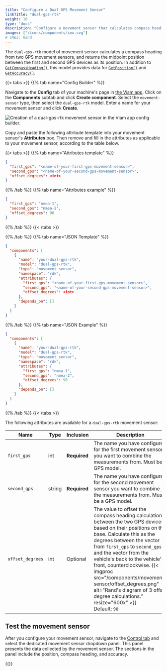 ```yaml
---
title: "Configure a Dual GPS Movement Sensor"
linkTitle: "dual-gps-rtk"
weight: 10
type: "docs"
description: "Configure a movement sensor that calculates compass heading from two gps movement sensors."
images: ["/icons/components/imu.svg"]
# SMEs: Rand
---
```


The `dual-gps-rtk` model of movement sensor calculates a compass heading from two GPS movement sensors, and returns the midpoint position between the first and second GPS devices as its position.
In addition to [`GetCompassHeading()`](/components/movement-sensor/#getcompassheading), this model provides data for [`GetPosition()`](/components/movement-sensor/#getposition) and [`GetAccuracy()`](/components/movement-sensor/#getaccuracy).

{{< tabs >}}
{{% tab name="Config Builder" %}}

Navigate to the **Config** tab of your machine's page in [the Viam app](https://app.viam.com).
Click on the **Components** subtab and click **Create component**.
Select the `movement-sensor` type, then select the `dual-gps-rtk` model.
Enter a name for your movement sensor and click **Create**.

![Creation of a `dual-gps-rtk` movement sensor in the Viam app config builder.](/components/movement-sensor/dual-gps-rtk-builder.png)

Copy and paste the following attribute template into your movement sensor's **Attributes** box.
Then remove and fill in the attributes as applicable to your movement sensor, according to the table below.

{{< tabs >}}
{{% tab name="Attributes template" %}}

```json {class="line-numbers linkable-line-numbers"}
{
  "first_gps": "<name-of-your-first-gps-movement-sensor>",
  "second_gps": "<name-of-your-second-gps-movement-sensor>",
  "offset_degrees": <int>
}
```

{{% /tab %}}
{{% tab name="Attributes example" %}}

```json {class="line-numbers linkable-line-numbers"}
{
  "first_gps": "nmea-1",
  "second_gps": "nmea-2",
  "offset_degrees": 90
}
```

{{% /tab %}}
{{< /tabs >}}

{{% /tab %}}
{{% tab name="JSON Template" %}}

```json {class="line-numbers linkable-line-numbers"}
{
  "components": [
    {
      "name": "your-dual-gps-rtk",
      "model": "dual-gps-rtk",
      "type": "movement_sensor",
      "namespace": "rdk",
      "attributes": {
        "first_gps": "<name-of-your-first-gps-movement-sensor>",
        "second_gps": "<name-of-your-second-gps-movement-sensor>",
        "offset_degrees": <int>
      },
      "depends_on": []
    }
  ]
}
```

{{% /tab %}}
{{% tab name="JSON Example" %}}

```json {class="line-numbers linkable-line-numbers"}
{
  "components": [
    {
      "name": "your-dual-gps-rtk",
      "model": "dual-gps-rtk",
      "type": "movement_sensor",
      "namespace": "rdk",
      "attributes": {
        "first_gps": "nmea-1",
        "second_gps": "nmea-2",
        "offset_degrees": 90
      },
      "depends_on": []
    }
  ]
}
```

{{% /tab %}}
{{< /tabs >}}

The following attributes are available for a `dual-gps-rtk` movement sensor:

<!-- prettier-ignore -->
| Name | Type | Inclusion | Description |
| ---- | ---- | --------- | ----------- |
| `first_gps` | int | **Required** | The name you have configured for the first movement sensor you want to combine the measurements from. Must be a GPS model. |
| `second_gps` | string | **Required** | The name you have configured for the second movement sensor you want to combine the measurements from. Must be a GPS model. |
| `offset_degrees` | int | Optional | The value to offset the compass heading calculation between the two GPS devices based on their positions on the base. Calculate this as the degrees between the vector from `first_gps` to `second_gps` and the vector from the vehicle's back to the vehicle's front, counterclockwise. {{< imgproc src="/components/movement-sensor/offset_degrees.png" alt="Rand's diagram of 3 offset degree calculations." resize="600x" >}} <br> Default: `90` |

## Test the movement sensor

After you configure your movement sensor, navigate to the [Control tab](/fleet/machines/#control) and select the dedicated movement sensor dropdown panel.
This panel presents the data collected by the movement sensor.
The sections in the panel include the position, compass heading, and accuracy.

{{<imgproc src="/components/movement-sensor/movement-sensor-control-tab-dual.png" resize="800x" declaredimensions=true alt="The dual GPS movement sensor component in the control tab">}}
